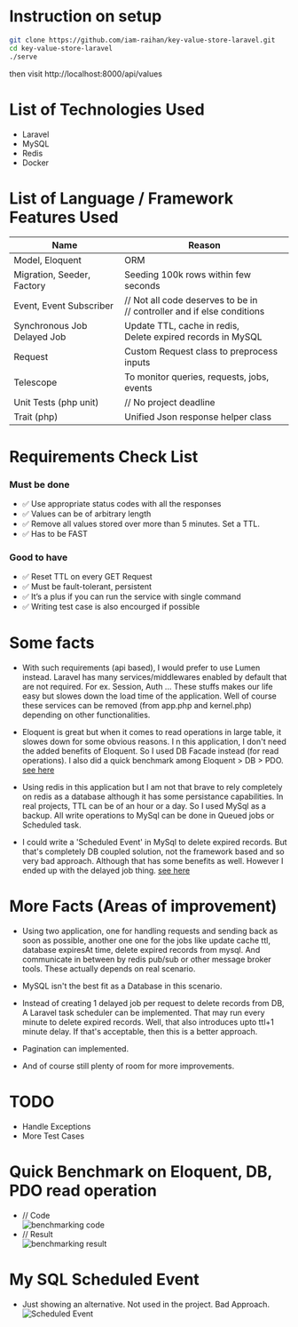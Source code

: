 # Instruction on setup

```bash
git clone https://github.com/iam-raihan/key-value-store-laravel.git
cd key-value-store-laravel
./serve

```

then visit http://localhost:8000/api/values

# List of Technologies Used
* Laravel
* MySQL
* Redis
* Docker

# List of Language / Framework Features Used
Name                             | Reason
-------------------------------- | --------------------------------
Model, Eloquent                  | ORM
Migration, Seeder, Factory       | Seeding 100k rows within few seconds
Event, Event Subscriber          | // Not all code deserves to be in <br> // controller and if else conditions
Synchronous Job <br> Delayed Job | Update TTL, cache in redis, <br> Delete expired records in MySQL
Request                          | Custom Request class to preprocess inputs
Telescope                        | To monitor queries, requests, jobs, events
Unit Tests (php unit)            | // No project deadline
Trait (php)                      | Unified Json response helper class

# Requirements Check List
### Must be done
- ✅ Use appropriate status codes with all the responses
- ✅ Values can be of arbitrary length
- ✅ Remove all values stored over more than 5 minutes. Set a TTL.
- ✅ Has to be FAST

### Good to have
- ✅ Reset TTL on every GET Request
- ✅ Must be fault-tolerant, persistent
- ✅ It’s a plus if you can run the service with single command
- ✅ Writing test case is also encourged if possible

# Some facts
- With such requirements (api based), I would prefer to use Lumen instead. Laravel has many services/middlewares enabled by default that are not required. For ex. Session, Auth ... These stuffs makes our life easy but slowes down the load time of the application. Well of course these services can be removed (from app.php and kernel.php) depending on other functionalities.

- Eloquent is great but when it comes to read operations in large table, it slowes down for some obvious reasons. I n this application, I don't need the added benefits of Eloquent. So I used DB Facade instead (for read operations). I also did a quick benchmark among Eloquent > DB > PDO. [see here](#quick-benchmark-on-eloquent-db-pdo-read-operation)

- Using redis in this application but I am not that brave to rely completely on redis as a database although it has some persistance capabilities. In real projects, TTL can be of an hour or a day. So I used MySql as a backup. All write operations to MySql can be done in Queued jobs or Scheduled task.

- I could write a 'Scheduled Event' in MySql to delete expired records. But that's completely DB coupled solution, not the framework based and so very bad approach. Although that has some benefits as well. However I ended up with the delayed job thing.  [see here](#my-sql-scheduled-event)

# More Facts (Areas of improvement)
- Using two application, one for handling requests and sending back as soon as possible, another one one for the jobs like update cache ttl, database expiresAt time, delete expired records from mysql. And communicate in between by redis pub/sub or other message broker tools. These actually depends on real scenario.

- MySQL isn't the best fit as a Database in this scenario.

- Instead of creating 1 delayed job per request to delete records from DB, A Laravel task scheduler can be implemented. That may run every minute to delete expired records. Well, that also introduces upto ttl+1 minute delay. If that's acceptable, then this is a better approach.

- Pagination can implemented.

- And of course still plenty of room for more improvements.

# TODO
- Handle Exceptions
- More Test Cases

# Quick Benchmark on Eloquent, DB, PDO read operation
- // Code <br>
![benchmarking code](https://i.ibb.co/q0tRc2s/benchmarking.png)
- // Result <br>
![benchmarking result](https://i.ibb.co/2MgY4sy/benchmark-result.png)

# My SQL Scheduled Event
- Just showing an alternative. Not used in the project. Bad Approach.
![Scheduled Event](https://i.ibb.co/dPV0q8L/Scheduled-Event.png)
